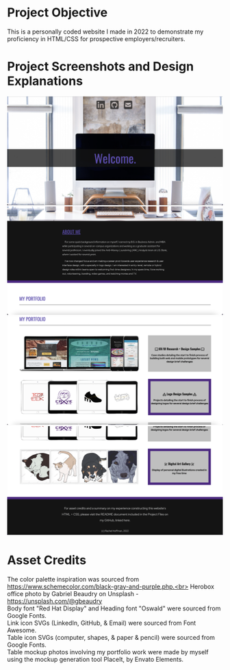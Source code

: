 # Project Objective

This is a personally coded website I made in 2022 to demonstrate my proficiency in HTML/CSS for prospective employers/recruiters.

# Project Screenshots and Design Explanations

<img src="Herobox-Screenshot.png" alt="project screenshot">
<img src="About-Box-Screenshot.png" alt="project screenshot">
<img src="Portfolio-Box-Screenshot.png" alt="project screenshot">
<img src="Portfolio-Box-Screenshot-2.png" alt="project screenshot">

# Asset Credits

The color palette inspiration was sourced from https://www.schemecolor.com/black-gray-and-purple.php.<br>
Herobox office photo by Gabriel Beaudry on Unsplash - https://unsplash.com/@gbeaudry<br>
Body font "Red Hat Display" and Heading font "Oswald" were sourced from Google Fonts.<br>
Link icon SVGs (LinkedIn, GitHub, & Email) were sourced from Font Awesome.<br>
Table icon SVGs (computer, shapes, & paper & pencil) were sourced from Google Fonts.<br>
Table mockup photos involving my portfolio work were made by myself using the mockup generation tool PlaceIt, by Envato Elements.
